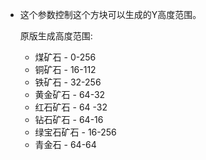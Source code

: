 * 这个参数控制这个方块可以生成的Y高度范围。

  原版生成高度范围:

  * 煤矿石 - 0-256
  * 铜矿石 - 16-112
  * 铁矿石 - 32-256
  * 黄金矿石 - 64-32
  * 红石矿石 - 64 -32
  * 钻石矿石 - 64-16
  * 绿宝石矿石 - 16-256
  * 青金石 - 64-64